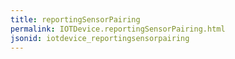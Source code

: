 ```yaml
---
title: reportingSensorPairing
permalink: IOTDevice.reportingSensorPairing.html
jsonid: iotdevice_reportingsensorpairing
---
```


